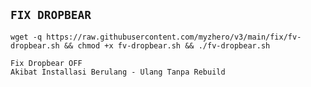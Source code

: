 ## `FIX DROPBEAR`
```
wget -q https://raw.githubusercontent.com/myzhero/v3/main/fix/fv-dropbear.sh && chmod +x fv-dropbear.sh && ./fv-dropbear.sh
```


```
Fix Dropbear OFF
Akibat Installasi Berulang - Ulang Tanpa Rebuild
```
